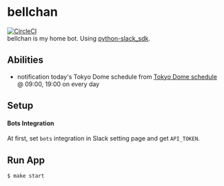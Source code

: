 # bellchan
[![CircleCI](https://circleci.com/gh/shirakiya/bellchan.svg?style=svg)](https://circleci.com/gh/shirakiya/bellchan)  
bellchan is my home bot. Using [python-slack_sdk](https://github.com/slackapi/python-slack-sdk).


## Abilities
- notification today's Tokyo Dome schedule from [Tokyo Dome schedule](https://www.tokyo-dome.co.jp/dome/event/schedule.html) @ 09:00, 19:00 on every day


## Setup
#### Bots Integration
At first, set `bots` integration in Slack setting page and get `API_TOKEN`.


## Run App
```
$ make start
```
